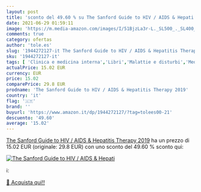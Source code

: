 ```yaml
---
layout: post
title: 'sconto del 49.60 % su The Sanford Guide to HIV / AIDS & Hepati  '
date: 2021-06-29 01:59:11
image: 'https://m.media-amazon.com/images/I/51BjzLa3r-L._SL500_._SL400_.jpg'
comments: true
category: ofertas
author: 'tole.es'
slug: '1944272127-it The Sanford Guide to HIV / AIDS & Hepatitis Therapy 2019'
sku: '1944272127-it'
tags: [ 'Clinica e medicina interna','Libri','Malattie e disturbi','Medicina','Scienze, tecnologia e medicina', ]
actualPrice: 15.02 EUR
currency: EUR
price: 15.02
comparePrice: 29.8 EUR
prodname: 'The Sanford Guide to HIV / AIDS & Hepatitis Therapy 2019'
country: 'it'
flag: '🇮🇹'
brand: ''
buyurl: 'https://www.amazon.it/dp/1944272127/?tag=tolees00-21'
descuento: '49.60'
average: '15.02'
---
```


[The Sanford Guide to HIV / AIDS & Hepatitis Therapy 2019](https://www.amazon.it/dp/1944272127/?tag=tolees00-21) ha un prezzo di 15.02 EUR (originale: 29.8 EUR) con uno sconto del 49.60 % sconto qui:

[![The Sanford Guide to HIV / AIDS & Hepati](https://m.media-amazon.com/images/I/51BjzLa3r-L._SL500_._SL400_.jpg)](https://www.amazon.it/dp/1944272127/?tag=tolees00-21)

ℹ️:


[🛒 Acquista qui!!](https://www.amazon.it/dp/1944272127/?tag=tolees00-21)
